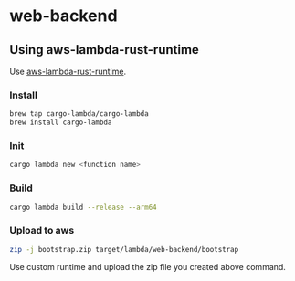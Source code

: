 # web-backend

## Using aws-lambda-rust-runtime

Use [aws-lambda-rust-runtime](https://github.com/awslabs/aws-lambda-rust-runtime).

### Install

```bash
brew tap cargo-lambda/cargo-lambda
brew install cargo-lambda
```

### Init

```bash
cargo lambda new <function name>
```

### Build

```bash
cargo lambda build --release --arm64
```

### Upload to aws

```bash
zip -j bootstrap.zip target/lambda/web-backend/bootstrap
```

Use custom runtime and upload the zip file you created above command.
